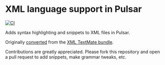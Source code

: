 # XML language support in Pulsar
[![CI](https://github.com/atom/language-xml/actions/workflows/ci.yml/badge.svg)](https://github.com/atom/language-xml/actions/workflows/ci.yml)

Adds syntax highlighting and snippets to XML files in Pulsar.

Originally [converted](https://pulsar-edit.dev/docs/launch-manual/sections/core-hacking/#converting-from-textmate) from the [XML TextMate bundle](https://github.com/textmate/xml.tmbundle).

Contributions are greatly appreciated. Please fork this repository and open a pull request to add snippets, make grammar tweaks, etc.
